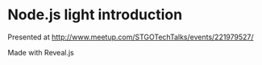 # Node.js light introduction

Presented at http://www.meetup.com/STGOTechTalks/events/221979527/

Made with Reveal.js
